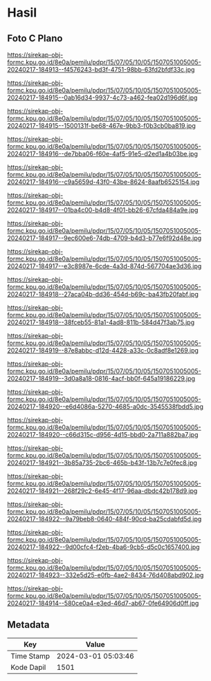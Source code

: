 # Hasil

## Foto C Plano

https://sirekap-obj-formc.kpu.go.id/8e0a/pemilu/pdpr/15/07/05/10/05/1507051005005-20240217-184913--f4576243-bd3f-4751-98bb-63fd2bfdf33c.jpg

https://sirekap-obj-formc.kpu.go.id/8e0a/pemilu/pdpr/15/07/05/10/05/1507051005005-20240217-184915--0ab16d34-9937-4c73-a462-fea02d196d6f.jpg

https://sirekap-obj-formc.kpu.go.id/8e0a/pemilu/pdpr/15/07/05/10/05/1507051005005-20240217-184915--1500131f-be68-467e-9bb3-f0b3cb0ba819.jpg

https://sirekap-obj-formc.kpu.go.id/8e0a/pemilu/pdpr/15/07/05/10/05/1507051005005-20240217-184916--de7bba06-f60e-4af5-91e5-d2ed1a4b03be.jpg

https://sirekap-obj-formc.kpu.go.id/8e0a/pemilu/pdpr/15/07/05/10/05/1507051005005-20240217-184916--c9a5659d-43f0-43be-8624-8aafb6525154.jpg

https://sirekap-obj-formc.kpu.go.id/8e0a/pemilu/pdpr/15/07/05/10/05/1507051005005-20240217-184917--01ba4c00-b4d8-4f01-bb26-67cfda484a9e.jpg

https://sirekap-obj-formc.kpu.go.id/8e0a/pemilu/pdpr/15/07/05/10/05/1507051005005-20240217-184917--9ec600e6-74db-4709-b4d3-b77e6f92d48e.jpg

https://sirekap-obj-formc.kpu.go.id/8e0a/pemilu/pdpr/15/07/05/10/05/1507051005005-20240217-184917--e3c8987e-6cde-4a3d-874d-567704ae3d36.jpg

https://sirekap-obj-formc.kpu.go.id/8e0a/pemilu/pdpr/15/07/05/10/05/1507051005005-20240217-184918--27aca04b-dd36-454d-b69c-ba43fb20fabf.jpg

https://sirekap-obj-formc.kpu.go.id/8e0a/pemilu/pdpr/15/07/05/10/05/1507051005005-20240217-184918--38fceb55-81a1-4ad8-811b-584d47f3ab75.jpg

https://sirekap-obj-formc.kpu.go.id/8e0a/pemilu/pdpr/15/07/05/10/05/1507051005005-20240217-184919--87e8abbc-d12d-4428-a33c-0c8adf8e1269.jpg

https://sirekap-obj-formc.kpu.go.id/8e0a/pemilu/pdpr/15/07/05/10/05/1507051005005-20240217-184919--3d0a8a18-0816-4acf-bb0f-645a19186229.jpg

https://sirekap-obj-formc.kpu.go.id/8e0a/pemilu/pdpr/15/07/05/10/05/1507051005005-20240217-184920--e6d4086a-5270-4685-a0dc-3545538fbdd5.jpg

https://sirekap-obj-formc.kpu.go.id/8e0a/pemilu/pdpr/15/07/05/10/05/1507051005005-20240217-184920--c66d315c-d956-4d15-bbd0-2a711a882ba7.jpg

https://sirekap-obj-formc.kpu.go.id/8e0a/pemilu/pdpr/15/07/05/10/05/1507051005005-20240217-184921--3b85a735-2bc6-465b-b43f-13b7c7e0fec8.jpg

https://sirekap-obj-formc.kpu.go.id/8e0a/pemilu/pdpr/15/07/05/10/05/1507051005005-20240217-184921--268f29c2-6e45-4f17-96aa-dbdc42b178d9.jpg

https://sirekap-obj-formc.kpu.go.id/8e0a/pemilu/pdpr/15/07/05/10/05/1507051005005-20240217-184922--9a79beb8-0640-484f-90cd-ba25cdabfd5d.jpg

https://sirekap-obj-formc.kpu.go.id/8e0a/pemilu/pdpr/15/07/05/10/05/1507051005005-20240217-184922--9d00cfc4-f2eb-4ba6-9cb5-d5c0c1657400.jpg

https://sirekap-obj-formc.kpu.go.id/8e0a/pemilu/pdpr/15/07/05/10/05/1507051005005-20240217-184923--332e5d25-e0fb-4ae2-8434-76d408abd902.jpg

https://sirekap-obj-formc.kpu.go.id/8e0a/pemilu/pdpr/15/07/05/10/05/1507051005005-20240217-184914--580ce0a4-e3ed-46d7-ab67-0fe64906d0ff.jpg


## Metadata

| Key        | Value               |
| ---------- | ------------------- |
| Time Stamp | 2024-03-01 05:03:46 |
| Kode Dapil | 1501                |



